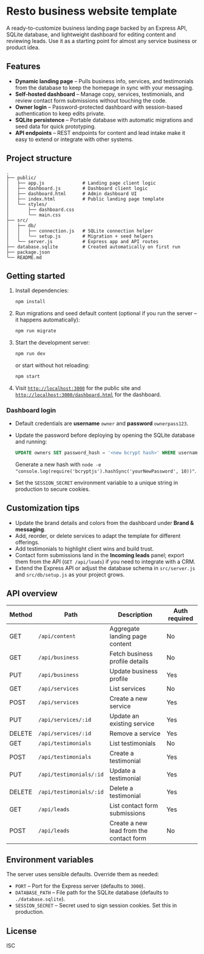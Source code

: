 # Resto business website template

A ready-to-customize business landing page backed by an Express API, SQLite database, and lightweight dashboard for editing content and reviewing leads. Use it as a starting point for almost any service business or product idea.

## Features

- **Dynamic landing page** – Pulls business info, services, and testimonials from the database to keep the homepage in sync with your messaging.
- **Self-hosted dashboard** – Manage copy, services, testimonials, and review contact form submissions without touching the code.
- **Owner login** – Password-protected dashboard with session-based authentication to keep edits private.
- **SQLite persistence** – Portable database with automatic migrations and seed data for quick prototyping.
- **API endpoints** – REST endpoints for content and lead intake make it easy to extend or integrate with other systems.

## Project structure

```
.
├── public/
│   ├── app.js              # Landing page client logic
│   ├── dashboard.js        # Dashboard client logic
│   ├── dashboard.html      # Admin dashboard UI
│   ├── index.html          # Public landing page template
│   └── styles/
│       ├── dashboard.css
│       └── main.css
├── src/
│   ├── db/
│   │   ├── connection.js   # SQLite connection helper
│   │   └── setup.js        # Migration + seed helpers
│   └── server.js           # Express app and API routes
├── database.sqlite         # Created automatically on first run
├── package.json
└── README.md
```

## Getting started

1. Install dependencies:

   ```bash
   npm install
   ```

2. Run migrations and seed default content (optional if you run the server – it happens automatically):

   ```bash
   npm run migrate
   ```

3. Start the development server:

   ```bash
   npm run dev
   ```

   or start without hot reloading:

   ```bash
   npm start
   ```

4. Visit [`http://localhost:3000`](http://localhost:3000) for the public site and [`http://localhost:3000/dashboard.html`](http://localhost:3000/dashboard.html) for the dashboard.

### Dashboard login

- Default credentials are **username** `owner` and **password** `ownerpass123`.
- Update the password before deploying by opening the SQLite database and running:

  ```sql
  UPDATE owners SET password_hash = '<new bcrypt hash>' WHERE username = 'owner';
  ```

  Generate a new hash with `node -e "console.log(require('bcryptjs').hashSync('yourNewPassword', 10))"`.
- Set the `SESSION_SECRET` environment variable to a unique string in production to secure cookies.

## Customization tips

- Update the brand details and colors from the dashboard under **Brand & messaging**.
- Add, reorder, or delete services to adapt the template for different offerings.
- Add testimonials to highlight client wins and build trust.
- Contact form submissions land in the **Incoming leads** panel; export them from the API (`GET /api/leads`) if you need to integrate with a CRM.
- Extend the Express API or adjust the database schema in `src/server.js` and `src/db/setup.js` as your project grows.

## API overview

| Method | Path                | Description                         | Auth required |
| ------ | ------------------- | ----------------------------------- | ------------- |
| GET    | `/api/content`      | Aggregate landing page content      | No            |
| GET    | `/api/business`     | Fetch business profile details      | No            |
| PUT    | `/api/business`     | Update business profile             | Yes           |
| GET    | `/api/services`     | List services                       | No            |
| POST   | `/api/services`     | Create a new service                | Yes           |
| PUT    | `/api/services/:id` | Update an existing service          | Yes           |
| DELETE | `/api/services/:id` | Remove a service                    | Yes           |
| GET    | `/api/testimonials` | List testimonials                   | No            |
| POST   | `/api/testimonials` | Create a testimonial                | Yes           |
| PUT    | `/api/testimonials/:id` | Update a testimonial            | Yes           |
| DELETE | `/api/testimonials/:id` | Delete a testimonial            | Yes           |
| GET    | `/api/leads`        | List contact form submissions       | Yes           |
| POST   | `/api/leads`        | Create a new lead from the contact form | No        |

## Environment variables

The server uses sensible defaults. Override them as needed:

- `PORT` – Port for the Express server (defaults to `3000`).
- `DATABASE_PATH` – File path for the SQLite database (defaults to `./database.sqlite`).
- `SESSION_SECRET` – Secret used to sign session cookies. Set this in production.

## License

ISC
